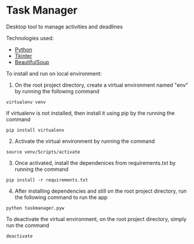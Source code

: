 # Task Manager

Desktop tool to manage activities and deadlines

Technologies used:

- [Python](https://www.python.org/)
- [Tkinter](https://docs.python.org/3/library/tkinter.html)
- [BeautifulSoup](https://pypi.org/project/beautifulsoup4/)

To install and run on local environment:

1. On the root project directory, create a virtual environment named "env" by running the following command

```
virtualenv venv
```

If virtualenv is not installed, then install it using pip by the running the command

```
pip install virtualenv
```

2. Activate the virtual environment by running the command

```
source venv/Scripts/activate
```

3. Once activated, install the dependenices from requirements.txt by running the command

```
pip install -r requirements.txt
```

4. After installing dependencies and still on the root project directory, run the following command to run the app

```
python taskmanager.pyw
```

To deactivate the virtual environment, on the root project directory, simply run the command

```
deactivate
```
